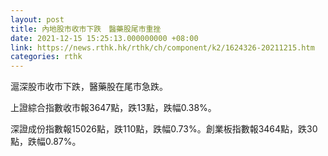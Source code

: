 ```yaml
---
layout: post
title: 內地股市收市下跌　醫藥股尾市重挫
date: 2021-12-15 15:25:13.000000000 +08:00
link: https://news.rthk.hk/rthk/ch/component/k2/1624326-20211215.htm
categories: rthk
---
```


滬深股市收市下跌，醫藥股在尾市急跌。

上證綜合指數收市報3647點，跌13點，跌幅0.38%。

深證成份指數報15026點，跌110點，跌幅0.73%。創業板指數報3464點，跌30點，跌幅0.87%。
